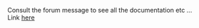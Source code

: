 Consult the forum message to see all the documentation etc ...  
Link [here](https://forum.cfx.re/t/release-blackmarket-menu/1487210)
